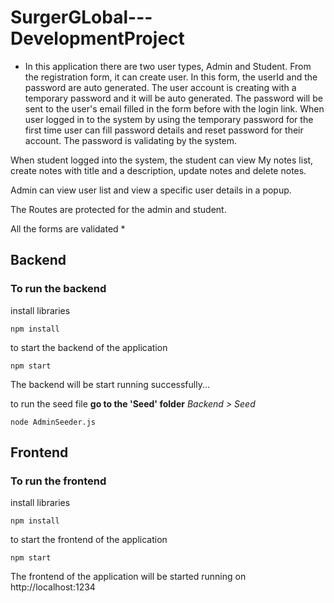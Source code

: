 # SurgerGLobal---DevelopmentProject

* In this application there are two user types, Admin and Student. 
From the registration form, it can create user. In this form, the userId and the password are auto generated. 
The user account is creating with a temporary password and it will be auto generated. 
The password will be sent to the user's email filled in the form before with the login link.
When user logged in to the system by using the temporary password for the first time user can fill password details and reset password for their account. 
The password is validating by the system.

When student logged into the system, the student can view My notes list, create notes with title and a description, update notes and delete notes.

Admin can view user list and view a specific user details in a popup. 

The Routes are protected for the admin and student.

All the forms are validated *

## Backend

### To run the backend
install libraries
```
npm install
```

to start the backend of the application
```
npm start
```

The backend will be start running successfully...

to run the seed file
**go to the 'Seed' folder**
_Backend > Seed_
```
node AdminSeeder.js
```

## Frontend

### To run the frontend
install libraries
```
npm install
```

to start the frontend of the application
```
npm start
```

The frontend of the application will be started running on http://localhost:1234
